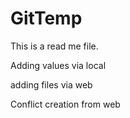 # GitTemp



This is a read me file.

Adding values via local

adding files via web

Conflict creation from web
